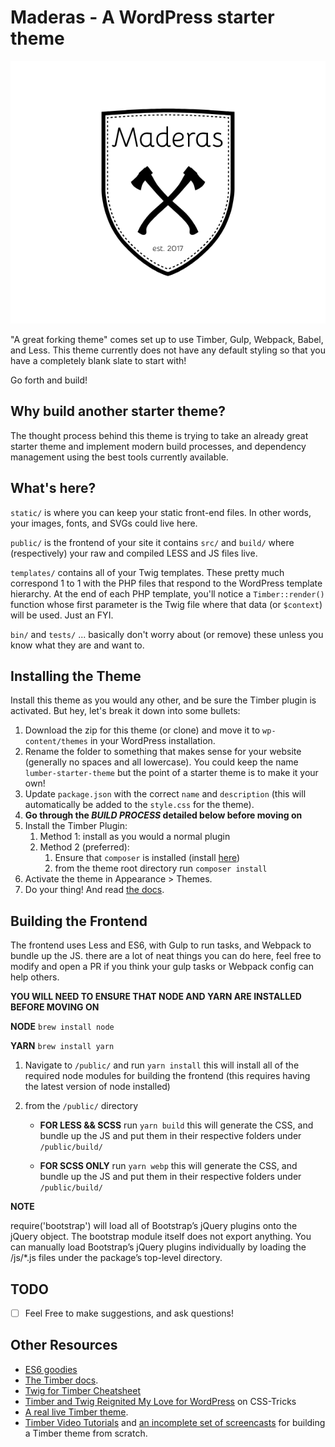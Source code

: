 #  Maderas - A WordPress starter theme

![Super Sweet Logo](screenshot.png)

"A great forking theme" comes set up to use Timber, Gulp, Webpack, Babel, and Less. This theme currently does not have any default styling so that you have a completely blank slate to start with! 

Go forth and build!

## Why build another starter theme?
The thought process behind this theme is trying to take an already great starter theme and implement modern build processes, and dependency management using the best tools currently available.

## What's here?

`static/` is where you can keep your static front-end files. In other words, your images, fonts, and SVGs could live here.

`public/` is the frontend of your site it contains `src/` and `build/` where (respectively) your raw and compiled LESS and JS files live.

`templates/` contains all of your Twig templates. These pretty much correspond 1 to 1 with the PHP files that respond to the WordPress template hierarchy. At the end of each PHP template, you'll notice a `Timber::render()` function whose first parameter is the Twig file where that data (or `$context`) will be used. Just an FYI.

`bin/` and `tests/` ... basically don't worry about (or remove) these unless you know what they are and want to.

## Installing the Theme

Install this theme as you would any other, and be sure the Timber plugin is activated. But hey, let's break it down into some bullets:

1. Download the zip for this theme (or clone) and move it to `wp-content/themes` in your WordPress installation. 
2. Rename the folder to something that makes sense for your website (generally no spaces and all lowercase). You could keep the name `lumber-starter-theme` but the point of a starter theme is to make it your own!
3. Update `package.json` with the correct `name` and `description` (this will automatically be added to the `style.css` for the theme).
4. **Go through the *BUILD PROCESS* detailed below before moving on** 
4. Install the Timber Plugin:
    1. Method 1: install as you would a normal plugin
    2. Method 2 (preferred): 
        1. Ensure that `composer` is installed (install [here](https://getcomposer.org/doc/00-intro.md#installation-linux-unix-osx))
        2. from the theme root directory run `composer install` 
5. Activate the theme in Appearance >  Themes.
6. Do your thing! And read [the docs](https://github.com/jarednova/timber/wiki).

## Building the Frontend

The frontend uses Less and ES6, with Gulp to run tasks, and Webpack to bundle up the JS.
there are a lot of neat things you can do here, feel free to modify and open a PR if you think your gulp tasks or Webpack config can help others.

**YOU WILL NEED TO ENSURE THAT NODE AND YARN ARE INSTALLED BEFORE MOVING ON**

**NODE**
`brew install node`

**YARN**
`brew install yarn`

1. Navigate to `/public/` and run `yarn install` this will install all of the required node modules for building the frontend (this requires having the latest version of  node installed)
2. from the `/public/` directory  

    - **FOR LESS && SCSS** run `yarn build` this will generate the CSS, and bundle up the JS and put them in their respective folders under `/public/build/`

    - **FOR SCSS ONLY** run `yarn webp` this will generate the CSS, and bundle up the JS and put them in their respective folders under `/public/build/`

**NOTE**

require('bootstrap') will load all of Bootstrap’s jQuery plugins onto the jQuery object. The bootstrap module itself does not export anything. You can manually load Bootstrap’s jQuery plugins individually by loading the /js/*.js files under the package’s top-level directory.

## TODO
- [ ] Feel Free to make suggestions, and ask questions!

## Other Resources

* [ES6 goodies](https://ponyfoo.com/articles/es6)
* [The Timber docs](https://github.com/jarednova/timber/wiki).
* [Twig for Timber Cheatsheet](http://notlaura.com/the-twig-for-timber-cheatsheet/)
* [Timber and Twig Reignited My Love for WordPress](https://css-tricks.com/timber-and-twig-reignited-my-love-for-wordpress/) on CSS-Tricks
* [A real live Timber theme](https://github.com/laras126/yuling-theme).
* [Timber Video Tutorials](http://timber.github.io/timber/#video-tutorials) and [an incomplete set of screencasts](https://www.youtube.com/playlist?list=PLuIlodXmVQ6pkqWyR6mtQ5gQZ6BrnuFx-) for building a Timber theme from scratch.

